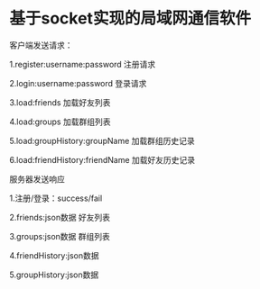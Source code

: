 # 基于socket实现的局域网通信软件
客户端发送请求：

1.register:username:password  注册请求

2.login:username:password  登录请求

3.load:friends  加载好友列表

4.load:groups  加载群组列表

5.load:groupHistory:groupName 加载群组历史记录

6.load:friendHistory:friendName 加载好友历史记录

服务器发送响应

1.注册/登录：success/fail

2.friends:json数据 好友列表

3.groups:json数据 群组列表

4.friendHistory:json数据

5.groupHistory:json数据



